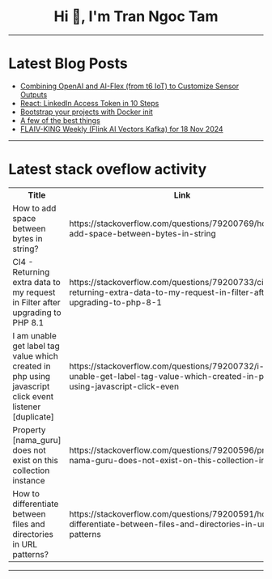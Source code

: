 <h1 align="center">Hi 👋, I'm Tran Ngoc Tam</h1>

---

# Latest Blog Posts 
<!-- BLOG-POST-LIST:START -->
- [Combining OpenAI and AI-Flex &lpar;from t6 IoT&rpar; to Customize Sensor Outputs](https://dev.to/mathcoll/combining-openai-and-ai-flex-from-t6-iot-to-customize-sensor-outputs-36jc)
- [React: LinkedIn Access Token in 10 Steps](https://dev.to/garciadiazjaime/react-linkedin-access-token-in-10-steps-5fci)
- [Bootstrap your projects with Docker init](https://dev.to/jdxlabs/bootstrap-your-projects-with-docker-init-1po3)
- [A few of the best things](https://dev.to/evefonwu/a-few-of-the-best-things-3m5)
- [FLAIV-KING Weekly &lpar;Flink AI Vectors Kafka&rpar; for 18 Nov 2024](https://dev.to/timothy_spann_a41a639e47c/flaiv-king-weekly-flink-ai-vectors-kafka-for-18-nov-2024-261k)
<!-- BLOG-POST-LIST:END -->

---

# Latest stack oveflow activity
<table>
  <tr><th>Title</th><th>Link</th></tr>
  <!-- STACKOVERFLOW:START --><tr><td>How to add space between bytes in string?</td><td>https://stackoverflow.com/questions/79200769/how-to-add-space-between-bytes-in-string</td></tr><tr><td>CI4 - Returning extra data to my request in Filter after upgrading to PHP 8.1</td><td>https://stackoverflow.com/questions/79200733/ci4-returning-extra-data-to-my-request-in-filter-after-upgrading-to-php-8-1</td></tr><tr><td>I am unable get label tag value which created in php using javascript click event listener [duplicate]</td><td>https://stackoverflow.com/questions/79200732/i-am-unable-get-label-tag-value-which-created-in-php-using-javascript-click-even</td></tr><tr><td>Property [nama_guru] does not exist on this collection instance</td><td>https://stackoverflow.com/questions/79200596/property-nama-guru-does-not-exist-on-this-collection-instance</td></tr><tr><td>How to differentiate between files and directories in URL patterns?</td><td>https://stackoverflow.com/questions/79200591/how-to-differentiate-between-files-and-directories-in-url-patterns</td></tr><!-- STACKOVERFLOW:END -->
</table>

---


